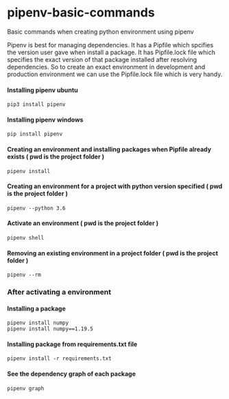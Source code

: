 # pipenv-basic-commands
Basic commands when creating python environment using pipenv

Pipenv is best for managing dependencies. It has a Pipfile which spcifies the version user gave when install a package. It has Pipfile.lock file which specifies the exact version of that package installed after resolving dependencies. So to create an exact environment in development and production environment we can use the Pipfile.lock file which is very handy.

#### Installing pipenv ubuntu
```
pip3 install pipenv
```

#### Installing pipenv windows
```
pip install pipenv
```

#### Creating an environment and installing packages when Pipfile already exists ( pwd is the project folder )
```
pipenv install
```

#### Creating an environment for a project with python version specified ( pwd is the project folder )
```
pipenv --python 3.6
```

#### Activate an environment ( pwd is the project folder )
```
pipenv shell
```

#### Removing an existing environment in a project folder ( pwd is the project folder )
```
pipenv --rm
```

### After activating a environment

#### Installing a package
```
pipenv install numpy
pipenv install numpy==1.19.5
```

#### Installing package from requirements.txt file
```
pipenv install -r requirements.txt
```

#### See the dependency graph of each package
```
pipenv graph
```

